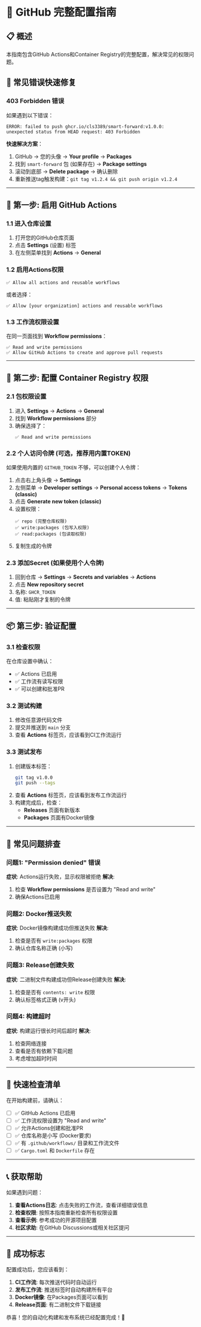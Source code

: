 # 🚀 GitHub 完整配置指南

## 📋 **概述**

本指南包含GitHub Actions和Container Registry的完整配置，解决常见的权限问题。

## 🚨 **常见错误快速修复**

### 403 Forbidden 错误
如果遇到以下错误：
```
ERROR: failed to push ghcr.io/cls3389/smart-forward:v1.0.0: 
unexpected status from HEAD request: 403 Forbidden
```

**快速解决方案**：
1. GitHub → 您的头像 → **Your profile** → **Packages**
2. 找到 `smart-forward` 包 (如果存在) → **Package settings** 
3. 滚动到底部 → **Delete package** → 确认删除
4. 重新推送tag触发构建：`git tag v1.2.4 && git push origin v1.2.4`

---

## 🔧 **第一步: 启用 GitHub Actions**

### 1.1 进入仓库设置
1. 打开您的GitHub仓库页面
2. 点击 **Settings** (设置) 标签
3. 在左侧菜单找到 **Actions** → **General**

### 1.2 启用Actions权限
```
✅ Allow all actions and reusable workflows
```
或者选择：
```
✅ Allow [your organization] actions and reusable workflows
```

### 1.3 工作流权限设置
在同一页面找到 **Workflow permissions**：
```
✅ Read and write permissions
✅ Allow GitHub Actions to create and approve pull requests
```

---

## 🐳 **第二步: 配置 Container Registry 权限**

### 2.1 包权限设置
1. 进入 **Settings** → **Actions** → **General**
2. 找到 **Workflow permissions** 部分
3. 确保选择了：
   ```
   ✅ Read and write permissions
   ```

### 2.2 个人访问令牌 (可选，推荐用内置TOKEN)
如果使用内置的 `GITHUB_TOKEN` 不够，可以创建个人令牌：

1. 点击右上角头像 → **Settings**
2. 左侧菜单 → **Developer settings** → **Personal access tokens** → **Tokens (classic)**
3. 点击 **Generate new token (classic)**
4. 设置权限：
   ```
   ✅ repo (完整仓库权限)
   ✅ write:packages (包写入权限)
   ✅ read:packages (包读取权限)
   ```
5. 复制生成的令牌

### 2.3 添加Secret (如果使用个人令牌)
1. 回到仓库 → **Settings** → **Secrets and variables** → **Actions**
2. 点击 **New repository secret**
3. 名称: `GHCR_TOKEN`
4. 值: 粘贴刚才复制的令牌

---

## 📦 **第三步: 验证配置**

### 3.1 检查权限
在仓库设置中确认：
- ✅ Actions 已启用
- ✅ 工作流有读写权限
- ✅ 可以创建和批准PR

### 3.2 测试构建
1. 修改任意源代码文件
2. 提交并推送到 `main` 分支
3. 查看 **Actions** 标签页，应该看到CI工作流运行

### 3.3 测试发布
1. 创建版本标签：
   ```bash
   git tag v1.0.0
   git push --tags
   ```
2. 查看 **Actions** 标签页，应该看到发布工作流运行
3. 构建完成后，检查：
   - **Releases** 页面有新版本
   - **Packages** 页面有Docker镜像

---

## 🚨 **常见问题排查**

### 问题1: "Permission denied" 错误
**症状**: Actions运行失败，显示权限被拒绝
**解决**: 
1. 检查 **Workflow permissions** 是否设置为 "Read and write"
2. 确保Actions已启用

### 问题2: Docker推送失败
**症状**: Docker镜像构建成功但推送失败
**解决**:
1. 检查是否有 `write:packages` 权限
2. 确认仓库名称正确 (小写)

### 问题3: Release创建失败
**症状**: 二进制文件构建成功但Release创建失败
**解决**:
1. 检查是否有 `contents: write` 权限
2. 确认标签格式正确 (v开头)

### 问题4: 构建超时
**症状**: 构建运行很长时间后超时
**解决**:
1. 检查网络连接
2. 查看是否有依赖下载问题
3. 考虑增加超时时间

---

## 🎯 **快速检查清单**

在开始构建前，请确认：

- [ ] ✅ GitHub Actions 已启用
- [ ] ✅ 工作流权限设置为 "Read and write"  
- [ ] ✅ 允许Actions创建和批准PR
- [ ] ✅ 仓库名称是小写 (Docker要求)
- [ ] ✅ 有 `.github/workflows/` 目录和工作流文件
- [ ] ✅ `Cargo.toml` 和 `Dockerfile` 存在

---

## 📞 **获取帮助**

如果遇到问题：

1. **查看Actions日志**: 点击失败的工作流，查看详细错误信息
2. **检查权限**: 按照本指南重新检查所有权限设置
3. **查看示例**: 参考成功的开源项目配置
4. **社区求助**: 在GitHub Discussions或相关社区提问

---

## 🎉 **成功标志**

配置成功后，您应该看到：

1. **CI工作流**: 每次推送代码时自动运行
2. **发布工作流**: 推送标签时自动构建所有平台
3. **Docker镜像**: 在Packages页面可以看到
4. **Release页面**: 有二进制文件下载链接

恭喜！您的自动化构建和发布系统已经配置完成！🎊
